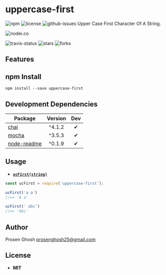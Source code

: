 # uppercase-first

![npm](https://img.shields.io/npm/v/uppercase-first.svg) ![license](https://img.shields.io/npm/l/uppercase-first.svg) ![github-issues](https://img.shields.io/github/issues/Prosen-Ghosh/uppercase-first.svg)
Upper Case First Character Of A String.

![nodei.co](https://nodei.co/npm/uppercase-first.png?downloads=true&downloadRank=true&stars=true)

![travis-status](https://img.shields.io/travis/Prosen-Ghosh/uppercase-first.svg)
![stars](https://img.shields.io/github/stars/Prosen-Ghosh/uppercase-first.svg)
![forks](https://img.shields.io/github/forks/Prosen-Ghosh/uppercase-first.svg)

## Features


## npm Install

`npm install --save uppercase-first`


## Development Dependencies

Package | Version | Dev
--- |:---:|:---:
[chai](https://www.npmjs.com/package/chai) | ^4.1.2 | ✔
[mocha](https://www.npmjs.com/package/mocha) | ^3.5.3 | ✔
[node-readme](https://www.npmjs.com/package/node-readme) | ^0.1.9 | ✔

## Usage

 - **[`ucFirst(string)`]()**

```js
const ucFirst = require('uppercase-first');

ucFirst('a a')
//=> 'A a'

ucFirst(' abc')
//=> 'Abc'

```


## Author

Prosen Ghosh <prosenghosh25@gmail.com>

## License

 - **MIT** 

